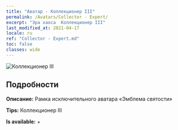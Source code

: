 ```yaml
---
title: "Аватар - Коллекционер III"
permalink: /Avatars/Collector - Expert/
excerpt: "Эра хаоса  Коллекционер III"
last_modified_at: 2021-04-17
locale: ru
ref: "Collector - Expert.md"
toc: false
classes: wide
---
```

 ![Коллекционер III](/images/a/avatarFrame_59.png)

## Подробности

 **Описание:** Рамка исключительного аватара «Эмблема святости» 

 **Tips:** Коллекционер III 

 **Is available:**  + 

